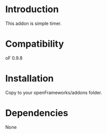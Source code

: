 # Introduction
This addon is simple timer.

# Compatibility
oF 0.9.8

# Installation

Copy to your openFrameworks/addons folder.

# Dependencies
None
